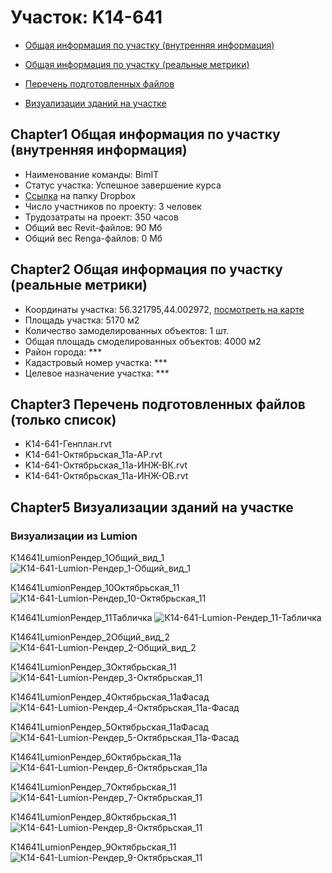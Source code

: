 # Участок: K14-641

* [Общая информация по участку (внутренняя информация)](#Chapter1)

* [Общая информация по участку (реальные метрики)](#Chapter2)

* [Перечень подготовленных файлов](#Chapter3)

* [Визуализации зданий на участке](#Chapter5)

## <a id="test">Chapter1</a> Общая информация по участку (внутренняя информация)
+ Наименование команды: BimIT
+ Статус участка: Успешное завершение курса
+ [Ссылка](https://www.dropbox.com/sh/wvvgv1nw1iqred9/AABq-ZvkNIK2bbDK-DwEKxvna/K14_641?dl=0) на папку Dropbox
+ Число участников по проекту: 3 человек
+ Трудозатраты на проект: 350 часов
+ Общий вес Revit-файлов: 90 Мб
+ Общий вес Renga-файлов: 0 Мб
## <a id="test">Chapter2</a> Общая информация по участку (реальные метрики)
+ Координаты участка: 56.321795,44.002972, [посмотреть на карте]("yandex.ru/maps/47/nizhny-novgorod/?ll=56.321795%2C44.002972&z=19")
+ Площадь участка: 5170 м2
+ Количество замоделированных объектов: 1 шт.
+ Общая площадь смоделированных объектов: 4000 м2
+ Район города: *** 
+ Кадастровый номер участка: *** 
+ Целевое назначение участка: *** 
## <a id="test">Chapter3</a> Перечень подготовленных файлов (только список)
+ K14-641-Генплан.rvt
+ K14-641-Октябрьская_11а-АР.rvt
+ K14-641-Октябрьская_11а-ИНЖ-ВК.rvt
+ K14-641-Октябрьская_11а-ИНЖ-ОВ.rvt
## <a id="test">Chapter5</a> Визуализации зданий на участке
### Визуализации из Lumion
К14641LumionРендер_1Общий_вид_1
![К14-641-Lumion-Рендер_1-Общий_вид_1](/Images/K14_641/К14-641-Lumion-Рендер_1-Общий_вид_1_Compressed.jpg)

К14641LumionРендер_10Октябрьская_11
![К14-641-Lumion-Рендер_10-Октябрьская_11](/Images/K14_641/К14-641-Lumion-Рендер_10-Октябрьская_11_Compressed.jpg)

К14641LumionРендер_11Табличка
![К14-641-Lumion-Рендер_11-Табличка](/Images/K14_641/К14-641-Lumion-Рендер_11-Табличка_Compressed.jpg)

К14641LumionРендер_2Общий_вид_2
![К14-641-Lumion-Рендер_2-Общий_вид_2](/Images/K14_641/К14-641-Lumion-Рендер_2-Общий_вид_2_Compressed.jpg)

К14641LumionРендер_3Октябрьская_11
![К14-641-Lumion-Рендер_3-Октябрьская_11](/Images/K14_641/К14-641-Lumion-Рендер_3-Октябрьская_11_Compressed.jpg)

К14641LumionРендер_4Октябрьская_11аФасад
![К14-641-Lumion-Рендер_4-Октябрьская_11а-Фасад](/Images/K14_641/К14-641-Lumion-Рендер_4-Октябрьская_11а-Фасад_Compressed.jpg)

К14641LumionРендер_5Октябрьская_11аФасад
![К14-641-Lumion-Рендер_5-Октябрьская_11а-Фасад](/Images/K14_641/К14-641-Lumion-Рендер_5-Октябрьская_11а-Фасад_Compressed.jpg)

К14641LumionРендер_6Октябрьская_11а
![К14-641-Lumion-Рендер_6-Октябрьская_11а](/Images/K14_641/К14-641-Lumion-Рендер_6-Октябрьская_11а_Compressed.jpg)

К14641LumionРендер_7Октябрьская_11
![К14-641-Lumion-Рендер_7-Октябрьская_11](/Images/K14_641/К14-641-Lumion-Рендер_7-Октябрьская_11_Compressed.jpg)

К14641LumionРендер_8Октябрьская_11
![К14-641-Lumion-Рендер_8-Октябрьская_11](/Images/K14_641/К14-641-Lumion-Рендер_8-Октябрьская_11_Compressed.jpg)

К14641LumionРендер_9Октябрьская_11
![К14-641-Lumion-Рендер_9-Октябрьская_11](/Images/K14_641/К14-641-Lumion-Рендер_9-Октябрьская_11_Compressed.jpg)

